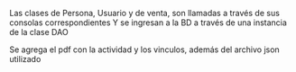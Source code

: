 Las clases de Persona, Usuario y de venta, son llamadas a través de sus consolas correspondientes
Y se ingresan a la BD a través de una instancia de la clase DAO

Se agrega el pdf con la actividad y los vinculos, además del archivo json utilizado

